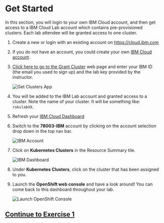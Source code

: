 # Get Started

In this section, you will login to your own IBM Cloud account, and then get access to a IBM Cloud Lab account which contains pre-provisioned clusters. Each lab attendee will be granted access to one cluster.

1. Create a new or login with an existing account on <https://cloud.ibm.com>

2. If you do not have an account, you could create your own [IBM Cloud account][vcpi_code].

3. [Click here to go to the Grant Cluster][grant_cluster] web page and enter your IBM ID (the email you used to sign up) and the lab key provided by the instructor.

    ![Get Clusters App](https://dsc.cloud/quickshare/Shared-Image-2019-09-16-09-53-30.png)

4. You will be added to the IBM Lab account and granted access to a cluster. Note the name of your cluster. It will be something like: `rokslabXX`.

5. Refresh your [IBM Cloud Dashboard](https://cloud.ibm.com)

6. Switch to the **78003-IBM** account by clicking on the account selection drop down in the top nav bar.

   ![IBM Account](https://dsc.cloud/quickshare/Shared-Image-2019-09-16-13-48-57.png)

7. Click on **Kubernetes Clusters** in the Resource Summary tile.

    ![IBM Dashboard](https://dsc.cloud/quickshare/show-cluster-on-account.png)

8. Under **Kubernetes Clusters**, click on the cluster that has been assigned to you.

9. Launch the **OpenShift web console** and have a look around! You can come back to this dashboard throughout your lab.

    ![Launch OpenShift Console](https://dsc.cloud/quickshare/launch-openshift-ui.png)

## [Continue to Exercise 1](exercise-1/README.md)

<!-- put the vcpi URL here -->
[vcpi_code]: https://cloud.ibm.com
<!-- put the grant cluster URL here -->
[grant_cluster]: #
